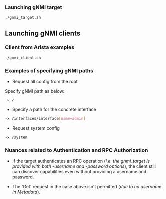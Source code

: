 ### Launching gNMI target

```bash
./gnmi_target.sh
```

## Launching gNMI clients

### Client from Arista examples

```bash
./gnmi_client.sh
```

### Examples of specifying gNMI paths

* Request all config from the root

Specify gNMI path as below:
```bash
-x /
```

* Specify a path for the concrete interface

```bash
-x /interfaces/interface[name=admin]
```

* Request system config

```bash
-x /system
```

### Nuances related to Authentication and RPC Authorization

* If the target authenticates an RPC operation (*i.e. the gnmi_target is provided with both -username and -password options*), the client still can discover capabilities even without providing a username and password.

* The 'Get' request in the case above isn't permitted (_due to no username in Metadata_).
